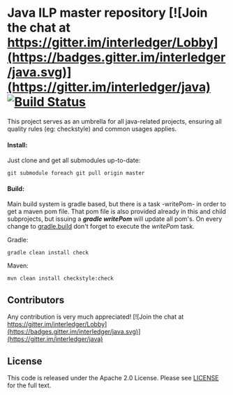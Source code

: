 Java ILP master repository 
[![Join the chat at https://gitter.im/interledger/Lobby](https://badges.gitter.im/interledger/java.svg)](https://gitter.im/interledger/java)
[![Build Status](https://travis-ci.org/everis-innolab/java-ilp-master.svg?branch=master)](https://travis-ci.org/everis-innolab/java-ilp-master)
========================================================

This project serves as an umbrella for all java-related projects, ensuring all quality rules (eg: checkstyle) and common usages applies.



#### Install:

Just clone and get all submodules up-to-date:

``` 
git submodule foreach git pull origin master

```

#### Build:
Main build system is gradle based, but there is a task -writePom- in order to get a maven pom file. That pom file is also provided already in this and child subprojects, but issuing a ***gradle writePom*** will update all pom's. On every change to [gradle.build](gradle.build) don't forget to execute the *writePom* task.


Gradle:
``` 
gradle clean install check

```

Maven: 
``` 
mvn clean install checkstyle:check

```

Contributors
---------------
Any contribution is very much appreciated! 
[![Join the chat at https://gitter.im/interledger/Lobby](https://badges.gitter.im/interledger/java.svg)](https://gitter.im/interledger/java)


License
---------------
This code is released under the Apache 2.0 License. Please see [LICENSE](LICENSE) for the full text.

